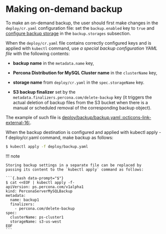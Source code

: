 # Making on-demand backup

To make an on-demand backup, the user should first make changes in the
`deploy/cr.yaml` configuration file: set the `backup.enabled` key to
`true` and [configure backup storage](backups-storage.md) in the
`backup.storages` subsection.

When the `deploy/cr.yaml` file
contains correctly configured keys and is applied with `kubectl` command, use
*a special backup configuration YAML file* with the following contents:

* **backup name** in the `metadata.name` key,

* **Percona Distribution for MySQL Cluster name** in the `clusterName` key,

* **storage name** from `deploy/cr.yaml` in the `spec.storageName` key.

* <a name="finalizers"></a>**S3 backup finalizer** set by the `metadata.finalizers.percona.com/delete-backup` key (it triggers the actual deletion of backup files from the S3 bucket when there is a manual or scheduled removal of the corresponding backup object).

The example of such file is [deploy/backup/backup.yaml :octicons-link-external-16:](https://github.com/percona/percona-server-mysql-operator/blob/main/deploy/backup.yaml).

When the backup destination is configured and applied with kubectl apply -f deploy/cr.yaml command, make backup as follows:

```{.bash data-prompt="$"}
$ kubectl apply -f deploy/backup.yaml
```

!!! note

    Storing backup settings in a separate file can be replaced by
    passing its content to the `kubectl apply` command as follows:

    ```{.bash data-prompt="$"}
    $ cat <<EOF | kubectl apply -f-
    apiVersion: ps.percona.com/v1alpha1
    kind: PerconaServerMySQLBackup
    metadata:
      name: backup1
      finalizers:
        - percona.com/delete-backup
    spec:
      clusterName: ps-cluster1
      storageName: s3-us-west
    EOF
    ```
